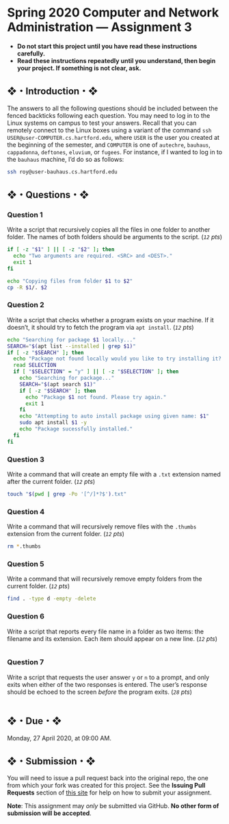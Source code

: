 # Spring 2020 Computer and Network Administration — Assignment 3

* **Do not start this project until you have read these instructions carefully.**  
* **Read these instructions repeatedly until you understand, then begin your project. If something is not clear, ask.**  

## ❖・Introduction・❖
The answers to all the following questions should be included between the fenced backticks following each question. You may need to log in to the Linux systems on campus to test your answers. Recall that you can remotely connect to the Linux boxes using a variant of the command `ssh USER@user-COMPUTER.cs.hartford.edu`, where `USER` is the user you created at the beginning of the semester, and `COMPUTER` is one of `autechre`, `bauhaus`, `cappadonna`, `deftones`, `eluvium`, or `fugees`. For instance, if I wanted to log in to the `bauhaus` machine, I’d do so as follows:

```bash
ssh roy@user-bauhaus.cs.hartford.edu
```

## ❖・Questions・❖

### Question 1
Write a script that recursively copies all the files in one folder to another folder. The names of both folders should be arguments to the script. (_`12` pts_)

```bash
if [ -z "$1" ] || [ -z "$2" ]; then
  echo "Two arguments are required. <SRC> and <DEST>."
  exit 1
fi

echo "Copying files from folder $1 to $2"
cp -R $1/. $2
```

### Question 2
Write a script that checks whether a program exists on your machine. If it doesn’t, it should try to fetch the program via `apt install`. (_`12` pts_)

```bash
echo "Searching for package $1 locally..."
SEARCH="$(apt list --installed | grep $1)"
if [ -z "$SEARCH" ]; then
  echo "Package not found locally would you like to try installing it? (Y/n)"
  read SELECTION
  if [ "$SELECTION" = "y" ] || [ -z "$SELECTION" ]; then
    echo "Searching for package..."
    SEARCH="$(apt search $1)"
    if [ -z "$SEARCH" ]; then
      echo "Package $1 not found. Please try again."
      exit 1
    fi
    echo "Attempting to auto install package using given name: $1"
    sudo apt install $1 -y
    echo "Package sucessfully installed."
  fi
fi
```

### Question 3
Write a command that will create an empty file with a `.txt` extension named after the current folder. (_`12` pts_)

```bash
touch "$(pwd | grep -Po '[^/]*?$').txt"
```

### Question 4
Write a command that will recursively remove files with the `.thumbs` extension from the current folder. (_`12` pts_)

```bash
rm *.thumbs
```

### Question 5
Write a command that will recursively remove empty folders from the current folder. (_`12` pts_)

```bash
find . -type d -empty -delete
```

### Question 6
Write a script that reports every file name in a folder as two items: the filename and its extension. Each item should appear on a new line. (_`12` pts_)

```bash
```

### Question 7
Write a script that requests the user answer `y` or `n` to a prompt, and only exits when either of the two responses is entered. The user’s response should be echoed to the screen _before_ the program exits. (_`28` pts_)

```bash
```

## ❖・Due・❖
Monday, 27 April 2020, at 09:00 AM.

## ❖・Submission・❖
You will need to issue a pull request back into the original repo, the one from which your fork was created for this project. See the **Issuing Pull Requests** section of [this site](http://code-warrior.github.io/tutorials/git/github/index.html) for help on how to submit your assignment.

**Note**: This assignment may *only* be submitted via GitHub. **No other form of submission will be accepted**.
